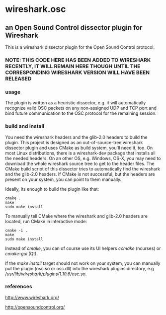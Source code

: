 # wireshark.osc

## an Open Sound Control dissector plugin for Wireshark

This is a wireshark dissector plugin for the Open Sound Control protocol.

### **NOTE: THIS CODE HERE HAS BEEN ADDED TO WIRESHARK RECENTLY, IT WILL REMAIN HERE THOUGH UNTIL THE CORRESPONDING WIRESHARK VERSION WILL HAVE BEEN RELEASED**

### usage

The plugin is written as a heuristic dissector, e.g. it will automatically recognize valid OSC packets on any non-assigned UDP and TCP port and bind future communication to the OSC protocol for the remaining session.

### build and install

You need the wireshark headers and the glib-2.0 headers to build the plugin. This project is designed as an out-of-source-tree wireshark dissector plugin and uses CMake as build system, you'll need it, too. On most Linux distributions, there is a wireshark-dev package that installs all the needed headers. On an other OS, e.g. Windows, OS-X, you may need to download the whole wireshark source tree to get to the header files. The CMake build script of this dissector tries to automatically find the wireshark and the glib-2.0 headers. If CMake is not successful, but the headers are present on your system, you can point to them manually.

Ideally, its enough to build the plugin like that:

    cmake .
    make
    sudo make install

To manually tell CMake where the wireshark and glib-2.0 headers are located, run CMake in interactive mode:

    cmake -i .
    make
    sudo make install

Instead of _cmake_, you can of course use its UI helpers _ccmake_ (ncurses) or _cmake-gui_ (Qt).

If the _make install_ target should not work on your system, you can manually put the plugin (osc.so or osc.dll) into the wireshark plugins directory, e.g _/usr/lib/wireshark/plugins/1.10.6/osc.so_.

### references

<http://www.wireshark.org/>

<http://opensoundcontrol.org/>
